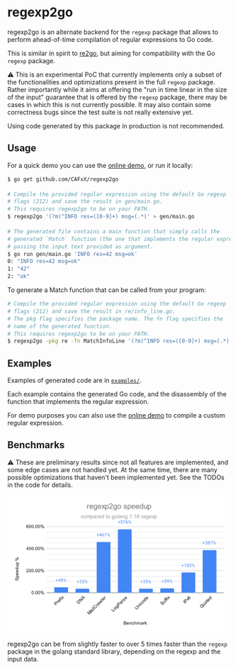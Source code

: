 # regexp2go

regexp2go is an alternate backend for the `regexp` package that allows to
perform ahead-of-time compilation of regular expressions to Go code.

This is similar in spirit to [re2go](https://re2c.org/manual/manual_go.html),
but aiming for compatibility with the Go `regexp` package.

:warning: This is an experimental PoC that currently implements only a
subset of the functionalities and optimizations present in the full `regexp` package.
Rather importantly while it aims at offering the "run in time linear in the
size of the input" guarantee that is offered by the `regexp` package, there may be
cases in which this is not currently possible. It may also contain some correctness
bugs since the test suite is not really extensive yet.

Using code generated by this package in production is not recommended.

## Usage

For a quick demo you can use the [online demo](https://regexp2go-demo.herokuapp.com/), or run it locally:

```sh
$ go get github.com/CAFxX/regexp2go

# Compile the provided regular expression using the default Go regexp 
# flags (212) and save the result in gen/main.go.
# This requires regexp2go to be on your PATH.
$ regexp2go '(?m)^INFO res=([0-9]+) msg=(.*)' > gen/main.go

# The generated file contains a main function that simply calls the
# generated `Match` function (the one that implements the regular expression)
# passing the input text provided as argument.
$ go run gen/main.go 'INFO res=42 msg=ok'
0: "INFO res=42 msg=ok"
1: "42"
2: "ok"
```

To generate a Match function that can be called from your program:

```sh
# Compile the provided regular expression using the default Go regexp 
# flags (212) and save the result in re/info_line.go.
# The pkg flag specifies the package name. The fn flag specifies the
# name of the generated function.
# This requires regexp2go to be on your PATH.
$ regexp2go -pkg re -fn MatchInfoLine '(?m)^INFO res=([0-9]+) msg=(.*)' > re/info_line.go
```

## Examples

Examples of generated code are in [`examples/`](./examples).

Each example contains the generated Go code, and the disassembly of the
function that implements the regular expression.

For demo purposes you can also use the [online demo](https://regexp2go-demo.herokuapp.com/)
to compile a custom regular expression.

## Benchmarks

:warning: These are preliminary results since not all features are implemented, and some edge cases are not handled yet. At the same time, there are many possible optimizations that haven't been implemented yet. See the TODOs in the code for details.

![Benchmark result](benchmark/chart.svg)

regexp2go can be from slightly faster to over 5 times faster than the `regexp` package in the golang standard library, depending on the regexp and the input data.
